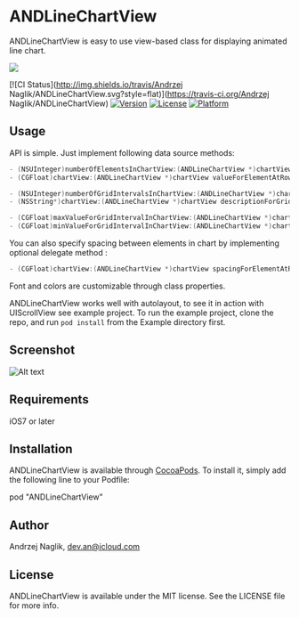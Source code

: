 # ANDLineChartView

ANDLineChartView is easy to use view-based class for displaying animated line chart.

![](https://raw.github.com/anaglik/ANDLineChartView/master/example.gif)

[![CI Status](http://img.shields.io/travis/Andrzej Naglik/ANDLineChartView.svg?style=flat)](https://travis-ci.org/Andrzej Naglik/ANDLineChartView)
[![Version](https://img.shields.io/cocoapods/v/ANDLineChartView.svg?style=flat)](http://cocoadocs.org/docsets/ANDLineChartView)
[![License](https://img.shields.io/cocoapods/l/ANDLineChartView.svg?style=flat)](http://cocoadocs.org/docsets/ANDLineChartView)
[![Platform](https://img.shields.io/cocoapods/p/ANDLineChartView.svg?style=flat)](http://cocoadocs.org/docsets/ANDLineChartView)

## Usage

API is simple. Just implement following data source methods:

``` objective-c
- (NSUInteger)numberOfElementsInChartView:(ANDLineChartView *)chartView;
- (CGFloat)chartView:(ANDLineChartView *)chartView valueForElementAtRow:(NSUInteger)row;

- (NSUInteger)numberOfGridIntervalsInChartView:(ANDLineChartView *)chartView;
- (NSString*)chartView:(ANDLineChartView *)chartView descriptionForGridIntervalValue:(CGFloat)interval;

- (CGFloat)maxValueForGridIntervalInChartView:(ANDLineChartView *)chartView;
- (CGFloat)minValueForGridIntervalInChartView:(ANDLineChartView *)chartView;
```

You can also specify spacing between elements in chart by implementing optional delegate method :
``` objective-c
- (CGFloat)chartView:(ANDLineChartView *)chartView spacingForElementAtRow:(NSUInteger)row
```
Font and colors are customizable through class properties.

ANDLineChartView works well with autolayout, to see it in action with UIScrollView see example project.
To run the example project, clone the repo, and run `pod install` from the Example directory first.

## Screenshot

![Alt text](https://raw.github.com/anaglik/ANDLineChartView/master/screen1.png)

## Requirements

iOS7 or later

## Installation

ANDLineChartView is available through [CocoaPods](http://cocoapods.org). To install
it, simply add the following line to your Podfile:

pod "ANDLineChartView"

## Author

Andrzej Naglik, dev.an@icloud.com

## License

ANDLineChartView is available under the MIT license. See the LICENSE file for more info.
